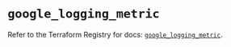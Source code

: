 # `google_logging_metric`

Refer to the Terraform Registry for docs: [`google_logging_metric`](https://registry.terraform.io/providers/hashicorp/google-beta/6.47.0/docs/resources/google_logging_metric).
